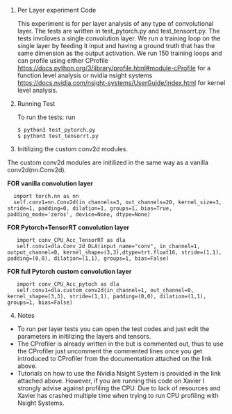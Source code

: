 1. Per Layer experiment Code

      This experiment is for per layer analysis of any type of convolutional layer. The tests are written in test_pytorch.py and test_tensorrt.py. The tests involoves a single convolution layer. We run a training loop on the single layer by feeding it input and having a ground truth that has the same dimension as the output activation. We run 150 training loops and can profile using either CProfile https://docs.python.org/3/library/profile.html#module-cProfile for a function level analysis or nvidia nsight systems https://docs.nvidia.com/nsight-systems/UserGuide/index.html for kernel level analysis.
      
2.  Running Test  

       To run the tests: run
                      
        $ python3 test_pytorch.py
        $ python3 test_tensorrt.py

3.  Initilizing the custom conv2d modules.
  
  The custom conv2d modules are initilized in the same way as a vanilla conv2d(nn.Conv2d).
     
   **FOR vanilla convolution layer**
      
      import torch.nn as nn
      self.conv1=nn.Conv2d(in_channels=3, out_channels=20, kernel_size=3, stride=1, padding=0, dilation=1, groups=1, bias=True, padding_mode='zeros', device=None, dtype=None)
     
     
   **FOR Pytorch+TensorRT convolution layer**
          
       import conv_CPU_Acc_TensorRT as dla    
       self.conv1=dla.Conv_2d_DLA(input_name="conv", in_channel=1, output_channel=0, kernel_shape=(3,3),dtype=trt.float16, stride=(1,1), padding=(0,0), dilation=(1,1), groups=1, bias=False)
       
   **FOR full Pytorch custom convolution layer** 
        
       import conv_CPU_Acc_pytoch as dla
       self.conv1=dla.custom_conv2d(in_channel=1, out_channel=0, kernel_shape=(3,3), stride=(1,1), padding=(0,0), dilation=(1,1), groups=1, bias=False)

  4. Notes
  - To run per layer tests you can open the test codes and just edit the parameters in initilizing the layers and tensors.
  - The CProfiler is already written in the but is commented out, thus to use the CProfiler just uncomment the commented lines once you get introduced to CProfiler from the documentation attached on the link above.
  - Tutorials on how to use the Nvidia Nsight System is provided in the link attached above. However, if you are running this code on Xavier I strongly advise against profiling the CPU. Due to lack of resources and Xavier has crashed multiple time when trying to run CPU profiling with Nsight Systems. 

